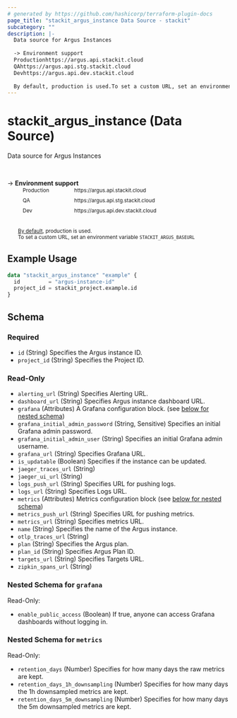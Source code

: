 ```yaml
---
# generated by https://github.com/hashicorp/terraform-plugin-docs
page_title: "stackit_argus_instance Data Source - stackit"
subcategory: ""
description: |-
  Data source for Argus Instances
  
  -> Environment support
  Productionhttps://argus.api.stackit.cloud
  QAhttps://argus.api.stg.stackit.cloud
  Devhttps://argus.api.dev.stackit.cloud
  
  By default, production is used.To set a custom URL, set an environment variable STACKITARGUSBASEURL
---
```


# stackit_argus_instance (Data Source)

Data source for Argus Instances

<br />

-> __Environment support__<br /><table style='border-collapse: separate; border-spacing: 5px; margin-top:-20px; margin-left: 24px; font-size: smaller;'>
<tr><td style='width: 100px'>Production</td><td>https://argus.api.stackit.cloud<td></tr>
<tr><td>QA</td><td>https://argus.api.stg.stackit.cloud<td></tr>
<tr><td>Dev</td><td>https://argus.api.dev.stackit.cloud<td></tr>
</table><br />
<small style='margin-left: 24px; margin-top: -5px; display: inline-block;'><a href="https://registry.terraform.io/providers/SchwarzIT/stackit/latest/docs#environment">By default</a>, production is used.<br />To set a custom URL, set an environment variable <code>STACKIT_ARGUS_BASEURL</code></small>

## Example Usage

```terraform
data "stackit_argus_instance" "example" {
  id         = "argus-instance-id"
  project_id = stackit_project.example.id
}
```

<!-- schema generated by tfplugindocs -->
## Schema

### Required

- `id` (String) Specifies the Argus instance ID.
- `project_id` (String) Specifies the Project ID.

### Read-Only

- `alerting_url` (String) Specifies Alerting URL.
- `dashboard_url` (String) Specifies Argus instance dashboard URL.
- `grafana` (Attributes) A Grafana configuration block. (see [below for nested schema](#nestedatt--grafana))
- `grafana_initial_admin_password` (String, Sensitive) Specifies an initial Grafana admin password.
- `grafana_initial_admin_user` (String) Specifies an initial Grafana admin username.
- `grafana_url` (String) Specifies Grafana URL.
- `is_updatable` (Boolean) Specifies if the instance can be updated.
- `jaeger_traces_url` (String)
- `jaeger_ui_url` (String)
- `logs_push_url` (String) Specifies URL for pushing logs.
- `logs_url` (String) Specifies Logs URL.
- `metrics` (Attributes) Metrics configuration block (see [below for nested schema](#nestedatt--metrics))
- `metrics_push_url` (String) Specifies URL for pushing metrics.
- `metrics_url` (String) Specifies metrics URL.
- `name` (String) Specifies the name of the Argus instance.
- `otlp_traces_url` (String)
- `plan` (String) Specifies the Argus plan.
- `plan_id` (String) Specifies Argus Plan ID.
- `targets_url` (String) Specifies Targets URL.
- `zipkin_spans_url` (String)

<a id="nestedatt--grafana"></a>
### Nested Schema for `grafana`

Read-Only:

- `enable_public_access` (Boolean) If true, anyone can access Grafana dashboards without logging in.


<a id="nestedatt--metrics"></a>
### Nested Schema for `metrics`

Read-Only:

- `retention_days` (Number) Specifies for how many days the raw metrics are kept.
- `retention_days_1h_downsampling` (Number) Specifies for how many days the 1h downsampled metrics are kept.
- `retention_days_5m_downsampling` (Number) Specifies for how many days the 5m downsampled metrics are kept.


